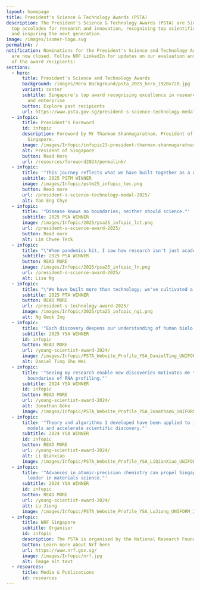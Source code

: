 ```yaml
---
layout: homepage
title: President's Science & Technology Awards (PSTA)
description: The President's Science & Technology Awards (PSTA) are Singapore's
  top accolades for research and innovation, recognising top scientific talent
  and inspiring the next generation.
image: /images/isomer-logo.svg
permalink: /
notification: Nominations for the President's Science and Technology Awards 2025
  are now closed. Follow NRF LinkedIn for updates on our evaluation and reveal
  of the award recipients!
sections:
  - hero:
      title: President's Science and Technology Awards
      background: /images/Hero Background/psta_2025_hero_1920x720.jpg
      variant: center
      subtitle: Singapore's top award recognising excellence in research, innovation
        and enterprise
      button: Explore past recipients
      url: https://www.psta.gov.sg/president-s-science-technology-medal-2024/
  - infopic:
      title: President's Foreword
      id: infopic
      description: Foreword by Mr Tharman Shanmugaratnam, President of The Republic of
        Singapore.
      image: /images/Infopic/infopic23-president-tharman-shanmugaratnam.png
      alt: President of Singapore
      button: Read Here
      url: /resources/foreword2024/permalink/
  - infopic:
      title: '"This journey reflects what we have built together as a un..'
      subtitle: 2025 PSTM WINNER
      image: /images/Infopic/pstm25_infopic_tec.png
      button: Read more
      url: /president-s-science-technology-medal-2025/
      alt: Tan Eng Chye
  - infopic:
      title: '"Disease knows no boundaries; neither should science."'
      subtitle: 2025 PSA WINNER
      image: /images/Infopic/2025/psa25_infopic_lct.png
      url: /president-s-science-award-2025/
      button: Read more
      alt: Lim Chwee Teck
  - infopic:
      title: "\"When pandemics hit, I saw how research isn't just acade..."
      subtitle: 2025 PSA WINNER
      button: READ MORE
      image: /images/Infopic/2025/psa25_infopic_ln.png
      url: /president-s-science-award-2025/
      alt: Lisa Ng
  - infopic:
      title: "\"We have built more than technology; we've cultivated a t..."
      subtitle: 2025 PTA WINNER
      button: READ MORE
      url: /president-s-technology-award-2025/
      image: /images/Infopic/2025/pta25_infopic_ngi.png
      alt: Ng Geok Ing
  - infopic:
      title: '"Each discovery deepens our understanding of human biolo...'
      subtitle: 2025 YSA WINNER
      id: infopic
      button: READ MORE
      url: /young-scientist-award-2024/
      image: /images/Infopic/PSTA_Website_Profile_YSA_DanielTing_UNIFORM_23092024.png
      alt: Daniel Ting Shu Wei
  - infopic:
      title: '"Seeing my research enable new discoveries motivates me to push the
        boundaries of RNA profiling."'
      subtitle: 2024 YSA WINNER
      id: infopic
      button: READ MORE
      url: /young-scientist-award-2024/
      alt: Jonathan Göke
      image: /images/Infopic/PSTA_Website_Profile_YSA_JonathanG_UNIFORM_23092024.png
  - infopic:
      title: '"Theory and algorithms I developed have been applied to improve AI
        models and accelerate scientific discovery."'
      subtitle: 2024 YSA WINNER
      id: infopic
      button: READ MORE
      url: /young-scientist-award-2024/
      alt: Li Qianxiao
      image: /images/Infopic/PSTA_Website_Profile_YSA_LiQianXiao_UNIFORM_23092024.png
  - infopic:
      title: '"Advances in atomic-precision chemistry can propel Singapore to be a
        leader in materials science."'
      subtitle: 2024 YSA WINNER
      id: infopic
      button: READ MORE
      url: /young-scientist-award-2024/
      alt: Lu Jiong
      image: /images/Infopic/PSTA_Website_Profile_YSA_LuJiong_UNIFORM_23092024.png
  - infopic:
      title: NRF Singapore
      subtitle: Organiser
      id: infopic
      description: The PSTA is organised by the National Research Foundation
      button: Learn more about Nrf here
      url: https://www.nrf.gov.sg/
      image: /images/Infopic/nrf.jpg
      alt: Image alt text
  - resources:
      title: Media & Publications
      id: resources
---
```

